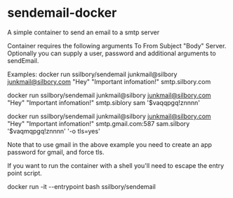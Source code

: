 # sendemail-docker
A simple container to send an email to a smtp server

Container requires the following arguments To From Subject "Body" Server.
Optionally you can supply a user, password and additional arguments to sendEmail.

Examples:
docker run ssilbory/sendemail junkmail@silbory junkmail@silbory.com "Hey" "Important infomation!" smtp.silbory.com

docker run ssilbory/sendemail junkmail@silbory junkmail@silbory.com "Hey" "Important infomation!" smtp.siblory sam '$vaqqpgq!znnnn'

docker run ssilbory/sendemail junkmail@silbory junkmail@silbory.com "Hey" "Important infomation!" smtp.gmail.com:587 sam.silbory '$vaqmqpgq!znnnn' '-o tls=yes'

Note that to use gmail in the above example you need to create an app password for gmail, and force tls.

If you want to run the container with a shell you'll need to escape the entry point script.

docker run -it --entrypoint bash ssilbory/sendemail
